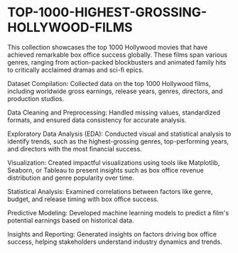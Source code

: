 # TOP-1000-HIGHEST-GROSSING-HOLLYWOOD-FILMS
This collection showcases the top 1000 Hollywood movies that have achieved remarkable box office success globally. These films span various genres, ranging from action-packed blockbusters and animated family hits to critically acclaimed dramas and sci-fi epics.

Dataset Compilation: Collected data on the top 1000 Hollywood films, including worldwide gross earnings, release years, genres, directors, and production studios.

Data Cleaning and Preprocessing: Handled missing values, standardized formats, and ensured data consistency for accurate analysis.

Exploratory Data Analysis (EDA): Conducted visual and statistical analysis to identify trends, such as the highest-grossing genres, top-performing years, and directors with the most financial success.

Visualization: Created impactful visualizations using tools like Matplotlib, Seaborn, or Tableau to present insights such as box office revenue distribution and genre popularity over time.

Statistical Analysis: Examined correlations between factors like genre, budget, and release timing with box office success.

Predictive Modeling: Developed machine learning models to predict a film's potential earnings based on historical data.

Insights and Reporting: Generated insights on factors driving box office success, helping stakeholders understand industry dynamics and trends.
